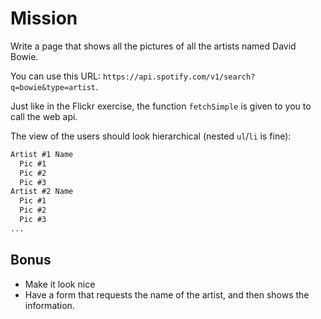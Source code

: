 Mission
=======

Write a page that shows all the pictures of all the artists named David Bowie.

You can use this URL:
`https://api.spotify.com/v1/search?q=bowie&type=artist`.

Just like in the Flickr exercise, the function `fetchSimple` is given to you to call the web api.

The view of the users should look hierarchical (nested `ul`/`li` is fine):

```html
Artist #1 Name
  Pic #1
  Pic #2
  Pic #3
Artist #2 Name
  Pic #1
  Pic #2
  Pic #3
...
```

Bonus
-----

- Make it look nice
- Have a form that requests the name of the artist, and then shows the information.
